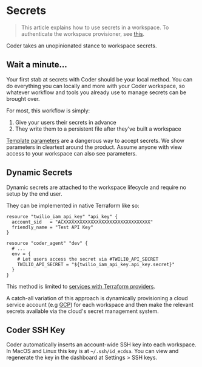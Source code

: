 # Secrets

<blockquote class="info">
This article explains how to use secrets in a workspace. To authenticate the
workspace provisioner, see <a href="./templates/authentication">this</a>.
</blockquote>

Coder takes an unopinionated stance to workspace secrets.

## Wait a minute...

Your first stab at secrets with Coder should be your local method.
You can do everything you can locally and more with your Coder workspace, so
whatever workflow and tools you already use to manage secrets can be brought
over.

For most, this workflow is simply:

1. Give your users their secrets in advance
1. They write them to a persistent file after
   they've built a workspace

<a href="./templates#parameters">Template parameters</a> are a dangerous way to accept secrets.
We show parameters in cleartext around the product. Assume anyone with view
access to your workspace can also see parameters.

## Dynamic Secrets

Dynamic secrets are attached to the workspace lifecycle and require no setup by
the end user.

They can be implemented in native Terraform like so:

```hcl
resource "twilio_iam_api_key" "api_key" {
  account_sid   = "ACXXXXXXXXXXXXXXXXXXXXXXXXXXXXXXXX"
  friendly_name = "Test API Key"
}

resource "coder_agent" "dev" {
  # ...
  env = {
    # Let users access the secret via #TWILIO_API_SECRET
    TWILIO_API_SECRET = "${twilio_iam_api_key.api_key.secret}"
  }
}
```

This method is limited to [services with Terraform providers](https://registry.terraform.io/browse/providers).

A catch-all variation of this approach is dynamically provisioning a cloud service account (e.g [GCP](https://registry.terraform.io/providers/hashicorp/google/latest/docs/resources/google_service_account_key#private_key))
for each workspace and then make the relevant secrets available via the cloud's secret management
system.

## Coder SSH Key

Coder automatically inserts an account-wide SSH key into each workspace. In MacOS
and Linux this key is at `~/.ssh/id_ecdsa`. You can view and
regenerate the key in the dashboard at Settings > SSH keys.
